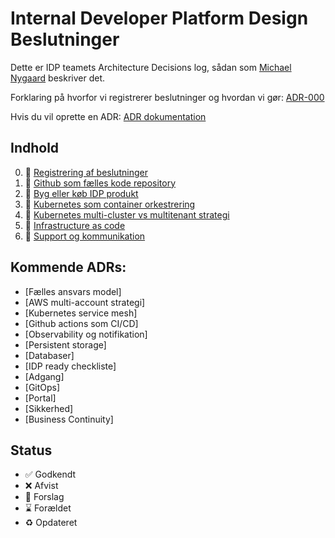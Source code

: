 # Internal Developer Platform Design Beslutninger

Dette er IDP teamets Architecture Decisions log, sådan som [Michael Nygaard](https://www.cognitect.com/blog/2011/11/15/documenting-architecture-decisions) beskriver det.

Forklaring på hvorfor vi registrerer beslutninger og hvordan vi gør: [ADR-000](000-registrering-af-beslutninger.md)

Hvis du vil oprette en ADR: [ADR dokumentation](https://github.com/test-jppolitikenshus/internal-developer-platform/wiki/Architect-Decision-Records)

## Indhold

0. 🤔  [Registrering af beslutninger](000-registrering-af-beslutninger.md)
1. 🤔  [Github som fælles kode repository](001-github-som-shared-code-repository.md)
2. 🤔  [Byg eller køb IDP produkt](002-byg-eller-køb-idp-platform.md)
3. 🤔  [Kubernetes som container orkestrering](003-kubernetes-som-container-orkestrering.md)
4. 🤔  [Kubernetes multi-cluster vs multitenant strategi](004-multicluster-vs-multitenancy.md)
5. 🤔  [Infrastructure as code](005-kubernetes-som-IAC.md)
6. 🤔  [Support og kommunikation](006-support-og-kommunikation.md)

## Kommende ADRs:

- [Fælles ansvars model]
- [AWS multi-account strategi]
- [Kubernetes service mesh]
- [Github actions som CI/CD]
- [Observability og notifikation]
- [Persistent storage]
- [Databaser]
- [IDP ready checkliste]
- [Adgang]
- [GitOps]
- [Portal]
- [Sikkerhed]
- [Business Continuity]



## Status

- ✅ Godkendt
- ❌ Afvist
- 🤔 Forslag
- ⌛️ Forældet
- ♻️ Opdateret
